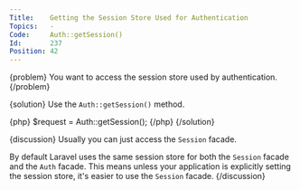 ```yaml
---
Title:    Getting the Session Store Used for Authentication
Topics:   -
Code:     Auth::getSession()
Id:       237
Position: 42
---
```


{problem}
You want to access the session store used by authentication.
{/problem}

{solution}
Use the `Auth::getSession()` method.

{php}
$request = Auth::getSession();
{/php}
{/solution}

{discussion}
Usually you can just access the `Session` facade.

By default Laravel uses the same session store for both the `Session` facade and the `Auth` facade. This means unless your application is explicitly setting the session store, it's easier to use the `Session` facade.
{/discussion}
